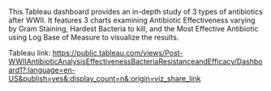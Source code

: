 This Tableau dashboard provides an in-depth study of 3 types of antibiotics after WWII. It features 3 charts examining Antibiotic Effectiveness varying by Gram Staining, Hardest Bacteria to kill, and the Most Effective Antibiotic using Log Base of Measure to visualize the results.

Tableau link:
https://public.tableau.com/views/Post-WWIIAntibioticAnalysisEffectivenessBacteriaResistanceandEfficacy/Dashboard1?:language=en-US&publish=yes&:display_count=n&:origin=viz_share_link 
